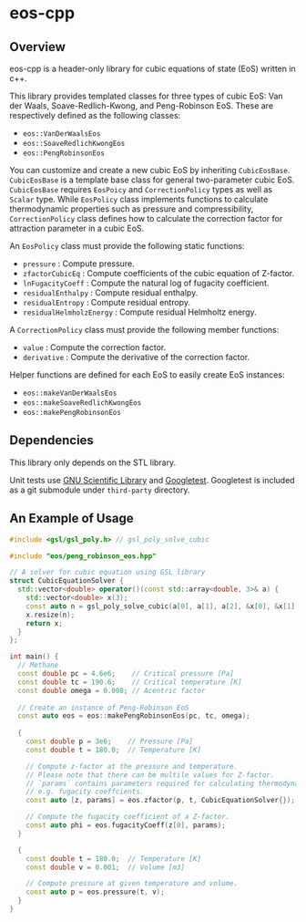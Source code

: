 # eos-cpp

## Overview

eos-cpp is a header-only library for cubic equations of state (EoS) written in c++.

This library provides templated classes for three types of cubic EoS: Van der Waals, Soave-Redlich-Kwong, and Peng-Robinson EoS. These are respectively defined as the following classes:

- `eos::VanDerWaalsEos`
- `eos::SoaveRedlichKwongEos`
- `eos::PengRobinsonEos`

You can customize and create a new cubic EoS by inheriting `CubicEosBase`. `CubicEosBase` is a template base class for general two-parameter cubic EoS. `CubicEosBase` requires `EosPoicy` and `CorrectionPolicy` types as well as `Scalar` type. While `EosPolicy` class implements functions to calculate thermodynamic properties such as pressure and compressibility, `CorrectionPolicy` class defines how to calculate the correction factor for attraction parameter in a cubic EoS.

An `EosPolicy` class must provide the following static functions:

- `pressure` : Compute pressure.
- `zfactorCubicEq` : Compute coefficients of the cubic equation of Z-factor.
- `lnFugacityCoeff` : Compute the natural log of fugacity coefficient.
- `residualEnthalpy` : Compute residual enthalpy.
- `residualEntropy` : Compute residual entropy.
- `residualHelmholzEnergy` : Compute residual Helmholtz energy.

A `CorrectionPolicy` class must provide the following member functions:

- `value` : Compute the correction factor.
- `derivative` : Compute the derivative of the correction factor.

Helper functions are defined for each EoS to easily create EoS instances:

- `eos::makeVanDerWaalsEos`
- `eos::makeSoaveRedlichKwongEos`
- `eos::makePengRobinsonEos`

## Dependencies

This library only depends on the STL library.

Unit tests use [GNU Scientific Library](https://www.gnu.org/software/gsl/) and [Googletest](https://github.com/google/googletest). Googletest is included as a git submodule under `third-party` directory.

## An Example of Usage

```cpp
#include <gsl/gsl_poly.h> // gsl_poly_solve_cubic

#include "eos/peng_robinson_eos.hpp"

// A solver for cubic equation using GSL library
struct CubicEquationSolver {
  std::vector<double> operator()(const std::array<double, 3>& a) {
    std::vector<double> x(3);
    const auto n = gsl_poly_solve_cubic(a[0], a[1], a[2], &x[0], &x[1], &x[2]);
    x.resize(n);
    return x;
  }
};

int main() {
  // Methane
  const double pc = 4.6e6;    // Critical pressure [Pa]
  const double tc = 190.6;    // Critical temperature [K]
  const double omega = 0.008; // Acentric factor
  
  // Create an instance of Peng-Robinson EoS
  const auto eos = eos::makePengRobinsonEos(pc, tc, omega);
  
  {
    const double p = 3e6;    // Pressure [Pa]
    const double t = 180.0;  // Temperature [K]

    // Compute z-factor at the pressure and temperature.
    // Please note that there can be multile values for Z-factor.
    // `params` contains parameters required for calculating thermodynamic properties,
    // e.g. fugacity coeffcients.
    const auto [z, params] = eos.zfactor(p, t, CubicEquationSolver{});

    // Compute the fugacity coefficient of a Z-factor.
    const auto phi = eos.fugacityCoeff(z[0], params);
  }

  {
    const double t = 180.0;  // Temperature [K]
    const double v = 0.001;  // Volume [m3]

    // Compute pressure at given temperature and volume.
    const auto p = eos.pressure(t, v);
  }
}
```